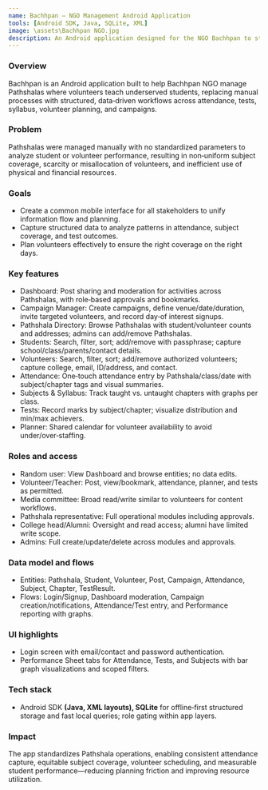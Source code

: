 ```yaml
---
name: Bachhpan – NGO Management Android Application
tools: [Android SDK, Java, SQLite, XML]
image: \assets\Bachhpan NGO.jpg
description: An Android application designed for the NGO Bachhpan to streamline Pathshala management, including attendance tracking, student performance monitoring, volunteer scheduling, and campaign management.
---
```


### Overview
Bachhpan is an Android application built to help Bachhpan NGO manage Pathshalas where volunteers teach underserved students, replacing manual processes with structured, data‑driven workflows across attendance, tests, syllabus, volunteer planning, and campaigns. 

### Problem
Pathshalas were managed manually with no standardized parameters to analyze student or volunteer performance, resulting in non‑uniform subject coverage, scarcity or misallocation of volunteers, and inefficient use of physical and financial resources. 

### Goals
- Create a common mobile interface for all stakeholders to unify information flow and planning.
- Capture structured data to analyze patterns in attendance, subject coverage, and test outcomes. 
- Plan volunteers effectively to ensure the right coverage on the right days. 

### Key features
- Dashboard: Post sharing and moderation for activities across Pathshalas, with role‑based approvals and bookmarks.
- Campaign Manager: Create campaigns, define venue/date/duration, invite targeted volunteers, and record day‑of interest signups. 
- Pathshala Directory: Browse Pathshalas with student/volunteer counts and addresses; admins can add/remove Pathshalas. 
- Students: Search, filter, sort; add/remove with passphrase; capture school/class/parents/contact details. 
- Volunteers: Search, filter, sort; add/remove authorized volunteers; capture college, email, ID/address, and contact. 
- Attendance: One‑touch attendance entry by Pathshala/class/date with subject/chapter tags and visual summaries. 
- Subjects & Syllabus: Track taught vs. untaught chapters with graphs per class. 
- Tests: Record marks by subject/chapter; visualize distribution and min/max achievers. 
- Planner: Shared calendar for volunteer availability to avoid under/over‑staffing. 

### Roles and access
- Random user: View Dashboard and browse entities; no data edits. 
- Volunteer/Teacher: Post, view/bookmark, attendance, planner, and tests as permitted.
- Media committee: Broad read/write similar to volunteers for content workflows. 
- Pathshala representative: Full operational modules including approvals.
- College head/Alumni: Oversight and read access; alumni have limited write scope. 
- Admins: Full create/update/delete across modules and approvals. 

### Data model and flows
- Entities: Pathshala, Student, Volunteer, Post, Campaign, Attendance, Subject, Chapter, TestResult. 
- Flows: Login/Signup, Dashboard moderation, Campaign creation/notifications, Attendance/Test entry, and Performance reporting with graphs. 

### UI highlights
- Login screen with email/contact and password authentication. 
- Performance Sheet tabs for Attendance, Tests, and Subjects with bar graph visualizations and scoped filters. 

### Tech stack
- Android SDK **(Java, XML layouts), SQLite** for offline‑first structured storage and fast local queries; role gating within app layers. 

### Impact
The app standardizes Pathshala operations, enabling consistent attendance capture, equitable subject coverage, volunteer scheduling, and measurable student performance—reducing planning friction and improving resource utilization. 